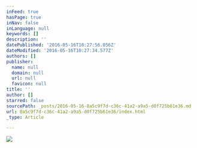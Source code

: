 ```yaml
---
inFeed: true
hasPage: true
inNav: false
inLanguage: null
keywords: []
description: ''
datePublished: '2016-05-16T10:27:56.056Z'
dateModified: '2016-05-16T10:27:34.577Z'
authors: []
publisher:
  name: null
  domain: null
  url: null
  favicon: null
title: ''
author: []
starred: false
sourcePath: _posts/2016-05-16-8a5c9f7d-c36c-41a2-a9a5-d0f725b61e36.md
url: 8a5c9f7d-c36c-41a2-a9a5-d0f725b61e36/index.html
_type: Article

---
```

![](https://the-grid-user-content.s3-us-west-2.amazonaws.com/ee720a1c-8ac2-40b9-963b-813c5e52a5da.png)